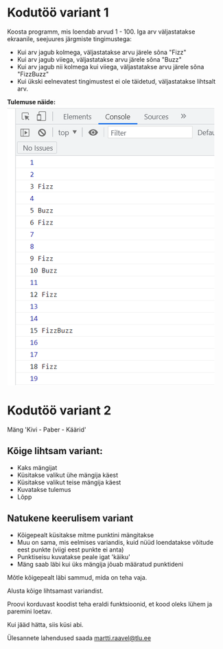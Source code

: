 # Kodutöö variant 1

Koosta programm, mis loendab arvud 1 - 100. Iga arv väljastatakse ekraanile, seejuures järgmiste tingimustega:

- Kui arv jagub kolmega, väljastatakse arvu järele sõna "Fizz"
- Kui arv jagub viiega, väljastatakse arvu järele sõna "Buzz"
- Kui arv jagub nii kolmega kui viiega, väljastatakse arvu järele sõna "FizzBuzz"
- Kui ükski eelnevatest tingimustest ei ole täidetud, väljastatakse lihtsalt arv.

**Tulemuse näide:**
![FizzBuzz](./files/FizzBuzz.png)

# Kodutöö variant 2

Mäng 'Kivi - Paber - Käärid'

## Kõige lihtsam variant:

- Kaks mängijat
- Küsitakse valikut ühe mängija käest
- Küsitakse valikut teise mängija käest
- Kuvatakse tulemus
- Lõpp

## Natukene keerulisem variant

- Kõigepealt küsitakse mitme punktini mängitakse
- Muu on sama, mis eelmises variandis, kuid nüüd loendatakse võitude eest punkte (viigi eest punkte ei anta)
- Punktiseisu kuvatakse peale igat 'käiku'
- Mäng saab läbi kui üks mängija jõuab määratud punktideni

Mõtle kõigepealt läbi sammud, mida on teha vaja.

Alusta kõige lihtsamast variandist.

Proovi korduvast koodist teha eraldi funktsioonid, et kood oleks lühem ja paremini loetav.

Kui jääd hätta, siis küsi abi.

Ülesannete lahendused saada martti.raavel@tlu.ee